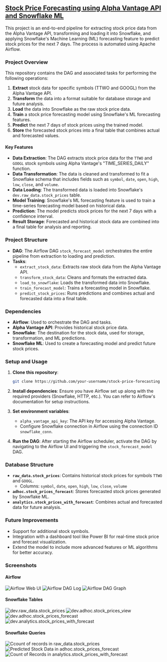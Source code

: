 ## [Stock Price Forecasting using Alpha Vantage API and Snowflake ML](https://github.com/aditya-tekale-99/Stock-Prediction/blob/main/stock_prediction_dag.py)

This project is an end-to-end pipeline for extracting stock price data from the Alpha Vantage API, transforming and loading it into Snowflake, and applying Snowflake's Machine Learning (ML) forecasting feature to predict stock prices for the next 7 days. The process is automated using Apache Airflow.

### Project Overview

This repository contains the DAG and associated tasks for performing the following operations:

1. **Extract** stock data for specific symbols (TTWO and GOOGL) from the Alpha Vantage API.
2. **Transform** the data into a format suitable for database storage and future analysis.
3. **Load** the data into Snowflake as the raw stock price data.
4. **Train** a stock price forecasting model using Snowflake's ML forecasting features.
5. **Predict** the next 7 days of stock prices using the trained model.
6. **Store** the forecasted stock prices into a final table that combines actual and forecasted values.

#### Key Features

- **Data Extraction**: The DAG extracts stock price data for the `TTWO` and `GOOGL` stock symbols using Alpha Vantage's "TIME_SERIES_DAILY" function.
- **Data Transformation**: The data is cleaned and transformed to fit a Snowflake schema that includes fields such as `symbol`, `date`, `open`, `high`, `low`, `close`, and `volume`.
- **Data Loading**: The transformed data is loaded into Snowflake's `dev.raw_data.stock_prices` table.
- **Model Training**: Snowflake's ML forecasting feature is used to train a time-series forecasting model based on historical data.
- **Prediction**: The model predicts stock prices for the next 7 days with a confidence interval.
- **Result Storage**: Forecasted and historical stock data are combined into a final table for analysis and reporting.

### Project Structure

- **DAG**: The Airflow DAG `stock_forecast_model` orchestrates the entire pipeline from extraction to loading and prediction.
- **Tasks**:
  - `extract_stock_data`: Extracts raw stock data from the Alpha Vantage API.
  - `transform_stock_data`: Cleans and formats the extracted data.
  - `load_to_snowflake`: Loads the transformed data into Snowflake.
  - `train_forecast_model`: Trains a forecasting model in Snowflake.
  - `predict_stock_prices`: Runs predictions and combines actual and forecasted data into a final table.

### Dependencies

- **Airflow**: Used to orchestrate the DAG and tasks.
- **Alpha Vantage API**: Provides historical stock price data.
- **Snowflake**: The destination for the stock data, used for storage, transformation, and ML predictions.
- **Snowflake ML**: Used to create a forecasting model and predict future stock prices.

### Setup and Usage

1. **Clone this repository**:
   ```bash
   git clone https://github.com/your-username/stock-price-forecasting
   ```

2. **Install dependencies**:
   Ensure you have Airflow set up along with the required providers (Snowflake, HTTP, etc.). You can refer to Airflow's documentation for setup instructions.

3. **Set environment variables**:
   - `alpha_vantage_api_key`: The API key for accessing Alpha Vantage.
   - Configure Snowflake connection in Airflow using the connection ID `snowflake_conn`.

4. **Run the DAG**:
   After starting the Airflow scheduler, activate the DAG by navigating to the Airflow UI and triggering the `stock_forecast_model` DAG.

### Database Structure

- **`raw_data.stock_prices`**: Contains historical stock prices for symbols `TTWO` and `GOOGL`.
  - Columns: `symbol`, `date`, `open`, `high`, `low`, `close`, `volume`
- **`adhoc.stock_prices_forecast`**: Stores forecasted stock prices generated by Snowflake ML.
- **`analytics.stock_prices_with_forecast`**: Combines actual and forecasted data for future analysis.

### Future Improvements

- Support for additional stock symbols.
- Integration with a dashboard tool like Power BI for real-time stock price and forecast visualization.
- Extend the model to include more advanced features or ML algorithms for better accuracy.

### Screenshots

#### Airflow 
![Airflow Web UI](https://github.com/aditya-tekale-99/Stock-Prediction/blob/main/Screenshots/Airflow%20Log.png)
![Airflow DAG Log](https://github.com/aditya-tekale-99/Stock-Prediction/blob/main/Screenshots/Airflow%20Log.png)
![Airflow DAG Graph](https://github.com/aditya-tekale-99/Stock-Prediction/blob/main/Screenshots/Airflow%20graph.png)

#### Snowflake Tables
![dev.raw_data.stock_prices](https://github.com/aditya-tekale-99/Stock-Prediction/blob/main/Screenshots/Stock_Prices_Table.png)
![dev.adhoc.stock_prices_view](https://github.com/aditya-tekale-99/Stock-Prediction/blob/main/Screenshots/Stock_Prices_View_Table.png)
![dev.adhoc.stock_prices_forecast](https://github.com/aditya-tekale-99/Stock-Prediction/blob/main/Screenshots/Stock_Prices_Forecast_Table.png)
![dev.analytics.stock_prices_with_forecast](https://github.com/aditya-tekale-99/Stock-Prediction/blob/main/Screenshots/Stock_prices_With-Forecast_Table.png)

#### Snowflake Queries
![Ccount of records in raw_data.stock_prices](https://github.com/aditya-tekale-99/Stock-Prediction/blob/main/Screenshots/Count%20of%20records%20for%20each%20stock.png)
![Predicted Stock Data in adhoc.stock_prices_forecast](https://github.com/aditya-tekale-99/Stock-Prediction/blob/main/Screenshots/Predicted_Stock_Data.png)
![Count of Records in analytics.stock_prices_with_forecast](https://github.com/aditya-tekale-99/Stock-Prediction/blob/main/Screenshots/dev.analytics.stock_prices_with_forecast.png)
